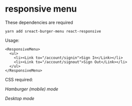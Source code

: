 # responsive menu


These dependencies are required

```
yarn add sreact-burger-menu react-responsive
````

Usage:

```
<ResponsiveMenu>
  <ul>
    <li><Link to="/account/signin">Sign In</Link></li>
    <li><Link to="/account/signout">Sign Out</Link></li>
  </ul>
</ResponsiveMenu>

```


CSS required:

*Hamburger (mobile) mode*



*Desktop mode*

